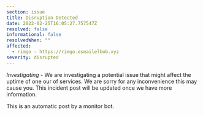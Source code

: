 ```yaml
---
section: issue
title: Disruption Detected
date: 2022-02-25T16:05:27.757547Z
resolved: false
informational: false
resolvedWhen: ""
affected:
  - rimgo - https://rimgo.esmailelbob.xyz
severity: disrupted
---
```

*Investigating* - We are investigating a potential issue that might affect the uptime of one our of services. We are sorry for any inconvenience this may cause you. This incident post will be updated once we have more information.

This is an automatic post by a monitor bot.
        